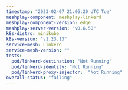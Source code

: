 ```yaml
---
timestamp: "2023-02-07 21:06:20 UTC Tue"
meshplay-component: meshplay-linkerd
meshplay-component-version: edge
meshplay-server-version: "v0.6.50"
k8s-distro: minikube
k8s-version: "v1.23.13"
service-mesh: Linkerd
service-mesh-version: ""
tests:
  pod/linkerd-destination: "Not Running"
  pod/linkerd-identity: "Not Running"
  pod/linkerd-proxy-injector:  "Not Running"
overall-status: "failing"
---
```

